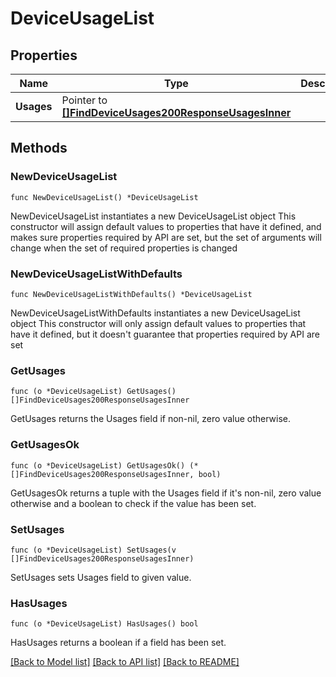 # DeviceUsageList

## Properties

Name | Type | Description | Notes
------------ | ------------- | ------------- | -------------
**Usages** | Pointer to [**[]FindDeviceUsages200ResponseUsagesInner**](FindDeviceUsages200ResponseUsagesInner.md) |  | [optional] 

## Methods

### NewDeviceUsageList

`func NewDeviceUsageList() *DeviceUsageList`

NewDeviceUsageList instantiates a new DeviceUsageList object
This constructor will assign default values to properties that have it defined,
and makes sure properties required by API are set, but the set of arguments
will change when the set of required properties is changed

### NewDeviceUsageListWithDefaults

`func NewDeviceUsageListWithDefaults() *DeviceUsageList`

NewDeviceUsageListWithDefaults instantiates a new DeviceUsageList object
This constructor will only assign default values to properties that have it defined,
but it doesn't guarantee that properties required by API are set

### GetUsages

`func (o *DeviceUsageList) GetUsages() []FindDeviceUsages200ResponseUsagesInner`

GetUsages returns the Usages field if non-nil, zero value otherwise.

### GetUsagesOk

`func (o *DeviceUsageList) GetUsagesOk() (*[]FindDeviceUsages200ResponseUsagesInner, bool)`

GetUsagesOk returns a tuple with the Usages field if it's non-nil, zero value otherwise
and a boolean to check if the value has been set.

### SetUsages

`func (o *DeviceUsageList) SetUsages(v []FindDeviceUsages200ResponseUsagesInner)`

SetUsages sets Usages field to given value.

### HasUsages

`func (o *DeviceUsageList) HasUsages() bool`

HasUsages returns a boolean if a field has been set.


[[Back to Model list]](../README.md#documentation-for-models) [[Back to API list]](../README.md#documentation-for-api-endpoints) [[Back to README]](../README.md)


